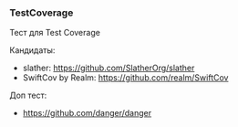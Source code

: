 ### TestCoverage

Тест для Test Coverage

Кандидаты:
- slather: https://github.com/SlatherOrg/slather
- SwiftCov by Realm: https://github.com/realm/SwiftCov



Доп тест:
- https://github.com/danger/danger
